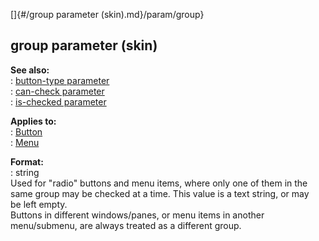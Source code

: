 []{#/group parameter (skin).md}/param/group}    
## group parameter (skin)    
**See also:**    
:   [button-type parameter](/%7Bskin%7D/param/button-type)    
:   [can-check parameter](/%7Bskin%7D/param/can-check)    
:   [is-checked parameter](/%7Bskin%7D/param/is-checked)    
<!-- -->    
**Applies to:**    
:   [Button](/%7Bskin%7D/control/button)    
:   [Menu](/%7Bskin%7D/control/menu)    
<!-- -->    
**Format:**    
:   string    
Used for \"radio\" buttons and menu items, where only one of them in the    
same group may be checked at a time. This value is a text string, or may    
be left empty.    
Buttons in different windows/panes, or menu items in another    
menu/submenu, are always treated as a different group.  